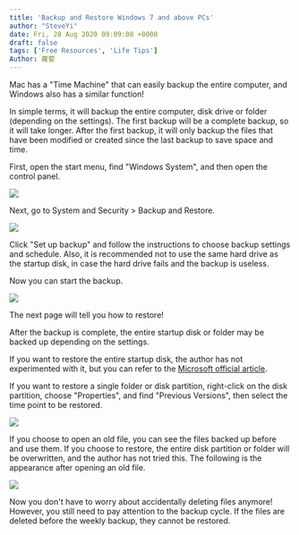 ```yaml
---
title: 'Backup and Restore Windows 7 and above PCs'
author: "SteveYi"
date: Fri, 28 Aug 2020 09:09:08 +0000
draft: false
tags: ['Free Resources', 'Life Tips']
Author: 蘿蔔
---
```


Mac has a "Time Machine" that can easily backup the entire computer, and Windows also has a similar function! 

In simple terms, it will backup the entire computer, disk drive or folder (depending on the settings). The first backup will be a complete backup, so it will take longer. After the first backup, it will only backup the files that have been modified or created since the last backup to save space and time.

First, open the start menu, find "Windows System", and then open the control panel.

![](https://static-a1.steveyi.net/media/blog/2020082808195051.png)

Next, go to System and Security > Backup and Restore.

![](https://static-a1.steveyi.net/media/blog/2020082808211660.png)

Click "Set up backup" and follow the instructions to choose backup settings and schedule. Also, it is recommended not to use the same hard drive as the startup disk, in case the hard drive fails and the backup is useless.

Now you can start the backup.

![](https://static-a1.steveyi.net/media/blog/2020082808264658-scaled.jpg)

The next page will tell you how to restore!

After the backup is complete, the entire startup disk or folder may be backed up depending on the settings.

If you want to restore the entire startup disk, the author has not experimented with it, but you can refer to the [Microsoft official article](https://support.microsoft.com/zh-tw/help/2138292 "https://support.microsoft.com/zh-tw/help/2138292").

If you want to restore a single folder or disk partition, right-click on the disk partition, choose "Properties", and find "Previous Versions", then select the time point to be restored.

![](https://static-a1.steveyi.net/media/blog/2020082808590870-scaled.jpg)

If you choose to open an old file, you can see the files backed up before and use them. If you choose to restore, the entire disk partition or folder will be overwritten, and the author has not tried this. The following is the appearance after opening an old file.

![](https://static-a1.steveyi.net/media/blog/2020082809060089-scaled.jpg)

Now you don't have to worry about accidentally deleting files anymore! However, you still need to pay attention to the backup cycle. If the files are deleted before the weekly backup, they cannot be restored.
